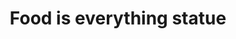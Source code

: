 ---
pid: LLP57
title: Food is everything statue
location_transcription: Revere St.
zipcode: '19149'
outside_phl: 
neighborhood: Frankford
age: '11'
age_range: 6-13
instagram: 
image_file_name: LLP_57.jpg
proposal_transcription: Garlic and cheese stuffed crust  pizza; hamberger; cupcake
topic: Food
topic_summary: '0'
type: 
keywords_other: 
credit: Onnab Habib
image_labels: 
twitter: 
facebook: 
permalink: "/monuments/llp57/"
layout: item-page
---